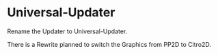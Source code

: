 # Universal-Updater

Rename the Updater to Universal-Updater.

There is a Rewrite planned to switch the Graphics from PP2D to Citro2D.
